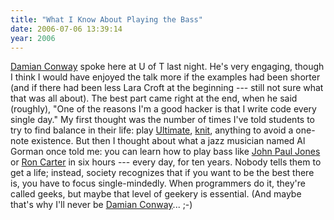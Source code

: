 ```yaml
---
title: "What I Know About Playing the Bass"
date: 2006-07-06 13:39:14
year: 2006
---
```

<a href="http://damian.conway.org/">Damian Conway</a> spoke here at U of T last night. He's very engaging, though I think I would have enjoyed the talk more if the examples had been shorter (and if there had been less Lara Croft at the beginning --- still not sure what that was all about).  The best part came right at the end, when he said (roughly), "One of the reasons I'm a good hacker is that I write code every single day." My first thought was the number of times I've told students to try to find balance in their life: play <a href="http://www.google.ca/url?sa=t&ct=res&cd=2&url=http%3A%2F%2Fwww.upa.org%2F&ei=tE6tRLmRC4y6pwLlwOTrCQ&sig2=KbQ0dOKClhkHvg4pYKUBMg">Ultimate</a>, <a href="http://www.streetknit.ca">knit</a>, anything to avoid a one-note existence. But then I thought about what a jazz musician named Al Gorman once told me: you can learn how to play bass like <a href="http://en.wikipedia.org/wiki/John_Paul_Jones_%28musician%29">John Paul Jones</a> or <a href="http://www.roncarter.net">Ron Carter</a> in six hours --- every day, for ten years. Nobody tells them to get a life; instead, society recognizes that if you want to be the best there is, you have to focus single-mindedly. When programmers do it, they're called geeks, but maybe that level of geekery is essential. (And maybe that's why I'll never be <a href="http://damian.conway.org/">Damian Conway</a>... ;-)
